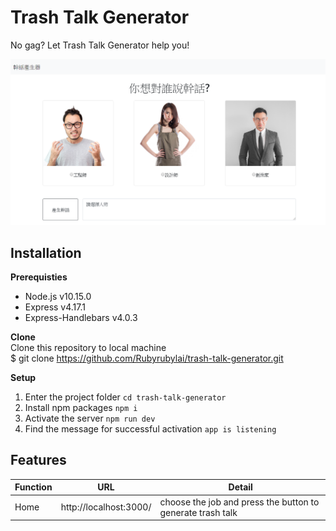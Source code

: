 # Trash Talk Generator
No gag? Let Trash Talk Generator help you!

![image](https://github.com/Rubyrubylai/trash-talk-generator/blob/master/trash_talk_generator.PNG)

## Installation
**Prerequisties**
* Node.js v10.15.0
* Express v4.17.1
* Express-Handlebars v4.0.3

**Clone**  
Clone this repository to local machine  
$ git clone https://github.com/Rubyrubylai/trash-talk-generator.git

**Setup**
1. Enter the project folder
```cd trash-talk-generator```
2. Install npm packages
```npm i```
3. Activate the server
```npm run dev```
4. Find the message for successful activation
```app is listening```

## Features
|Function|URL     |Detail  |
|--------|--------|--------|
|Home    |http://localhost:3000/|choose the job and press the button to generate trash talk|

